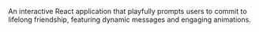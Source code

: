 An interactive React application that playfully prompts users to commit to lifelong friendship, featuring dynamic messages and engaging animations.

